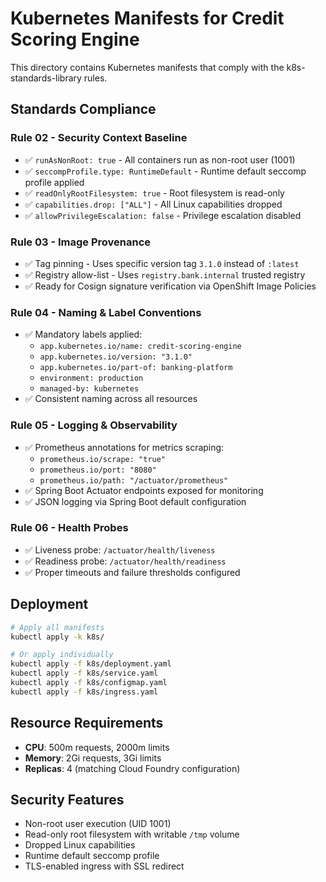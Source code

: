 # Kubernetes Manifests for Credit Scoring Engine

This directory contains Kubernetes manifests that comply with the k8s-standards-library rules.

## Standards Compliance

### Rule 02 - Security Context Baseline
- ✅ `runAsNonRoot: true` - All containers run as non-root user (1001)
- ✅ `seccompProfile.type: RuntimeDefault` - Runtime default seccomp profile applied
- ✅ `readOnlyRootFilesystem: true` - Root filesystem is read-only
- ✅ `capabilities.drop: ["ALL"]` - All Linux capabilities dropped
- ✅ `allowPrivilegeEscalation: false` - Privilege escalation disabled

### Rule 03 - Image Provenance
- ✅ Tag pinning - Uses specific version tag `3.1.0` instead of `:latest`
- ✅ Registry allow-list - Uses `registry.bank.internal` trusted registry
- ✅ Ready for Cosign signature verification via OpenShift Image Policies

### Rule 04 - Naming & Label Conventions
- ✅ Mandatory labels applied:
  - `app.kubernetes.io/name: credit-scoring-engine`
  - `app.kubernetes.io/version: "3.1.0"`
  - `app.kubernetes.io/part-of: banking-platform`
  - `environment: production`
  - `managed-by: kubernetes`
- ✅ Consistent naming across all resources

### Rule 05 - Logging & Observability
- ✅ Prometheus annotations for metrics scraping:
  - `prometheus.io/scrape: "true"`
  - `prometheus.io/port: "8080"`
  - `prometheus.io/path: "/actuator/prometheus"`
- ✅ Spring Boot Actuator endpoints exposed for monitoring
- ✅ JSON logging via Spring Boot default configuration

### Rule 06 - Health Probes
- ✅ Liveness probe: `/actuator/health/liveness`
- ✅ Readiness probe: `/actuator/health/readiness`
- ✅ Proper timeouts and failure thresholds configured

## Deployment

```bash
# Apply all manifests
kubectl apply -k k8s/

# Or apply individually
kubectl apply -f k8s/deployment.yaml
kubectl apply -f k8s/service.yaml
kubectl apply -f k8s/configmap.yaml
kubectl apply -f k8s/ingress.yaml
```

## Resource Requirements

- **CPU**: 500m requests, 2000m limits
- **Memory**: 2Gi requests, 3Gi limits
- **Replicas**: 4 (matching Cloud Foundry configuration)

## Security Features

- Non-root user execution (UID 1001)
- Read-only root filesystem with writable `/tmp` volume
- Dropped Linux capabilities
- Runtime default seccomp profile
- TLS-enabled ingress with SSL redirect
